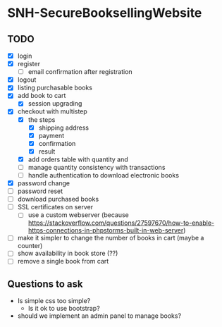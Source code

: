 # SNH-SecureBooksellingWebsite

## TODO
- [x] login
- [x] register
  - [ ] email confirmation after registration
- [x] logout
- [x] listing purchasable books
- [x] add book to cart
  - [X] session upgrading
- [X] checkout with multistep
  - [X] the steps
      - [X] shipping address
      - [X] payment
      - [X] confirmation
      - [X] result
  - [X] add orders table with quantity and
  - [ ] manage quantity consistency with transactions
  - [ ] handle authentication to download electronic books
- [X] password change
- [ ] password reset
- [ ] download purchased books
- [ ] SSL certificates on server
  - [ ] use a custom webserver (because https://stackoverflow.com/questions/27597670/how-to-enable-https-connections-in-phpstorms-built-in-web-server)
- [ ] make it simpler to change the number of books in cart (maybe a counter)
- [ ] show availability in book store (??)
- [ ] remove a single book from cart

## Questions to ask
- Is simple css too simple?
  - Is it ok to use bootstrap?
- should we implement an admin panel to manage books?
